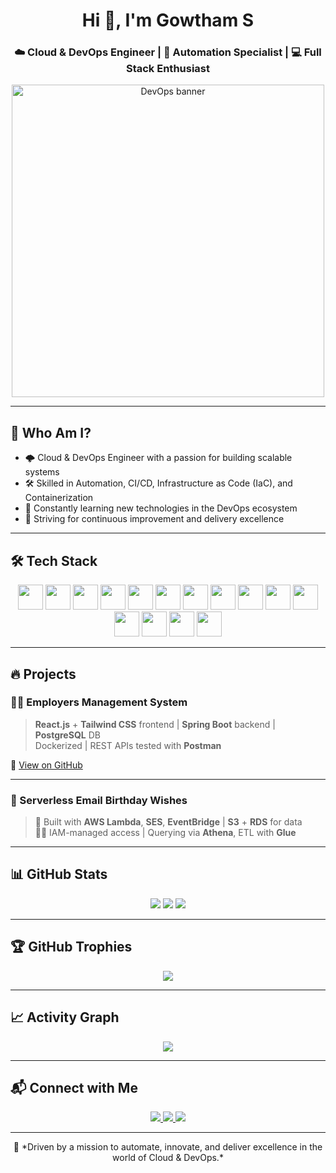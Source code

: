 <h1 align="center">Hi 👋, I'm Gowtham S</h1>

<h3 align="center">☁️ Cloud & DevOps Engineer | 🔧 Automation Specialist | 💻 Full Stack Enthusiast</h3>

<p align="center">
  <img src="https://media.giphy.com/media/qgQUggAC3Pfv687qPC/giphy.gif" width="500" alt="DevOps banner" />
</p>

---

## 🚀 Who Am I?

- 🌩️ Cloud & DevOps Engineer with a passion for building scalable systems  
- 🛠️ Skilled in Automation, CI/CD, Infrastructure as Code (IaC), and Containerization  
- 🌱 Constantly learning new technologies in the DevOps ecosystem  
- 🎯 Striving for continuous improvement and delivery excellence  

---

## 🛠️ Tech Stack

<p align="center">
  <img src="https://cdn.jsdelivr.net/gh/devicons/devicon/icons/git/git-original.svg" width="40" />
  <img src="https://cdn.jsdelivr.net/gh/devicons/devicon/icons/github/github-original.svg" width="40" />
  <img src="https://cdn.jsdelivr.net/gh/devicons/devicon/icons/docker/docker-original.svg" width="40" />
  <img src="https://cdn.jsdelivr.net/gh/devicons/devicon/icons/kubernetes/kubernetes-plain.svg" width="40" />
  <img src="https://cdn.jsdelivr.net/gh/devicons/devicon/icons/amazonwebservices/amazonwebservices-original-wordmark.svg" width="40" />
  <img src="https://cdn.jsdelivr.net/gh/devicons/devicon/icons/terraform/terraform-original.svg" width="40" />
  <img src="https://upload.wikimedia.org/wikipedia/commons/2/24/Ansible_logo.svg" width="40" />
  <img src="https://www.vectorlogo.zone/logos/jenkins/jenkins-icon.svg" width="40" />
  <img src="https://cdn.jsdelivr.net/gh/devicons/devicon/icons/linux/linux-original.svg" width="40" />
  <img src="https://cdn.jsdelivr.net/gh/devicons/devicon/icons/java/java-original.svg" width="40" />
  <img src="https://cdn.jsdelivr.net/gh/devicons/devicon/icons/react/react-original.svg" width="40" />
  <img src="https://spring.io/img/projects/spring-boot.svg" width="40" />
  <img src="https://cdn.jsdelivr.net/gh/devicons/devicon/icons/postgresql/postgresql-original.svg" width="40" />
  <img src="https://www.vectorlogo.zone/logos/getpostman/getpostman-icon.svg" width="40" />
  <img src="https://www.vectorlogo.zone/logos/tailwindcss/tailwindcss-icon.svg" width="40" />
</p>

---

## 🔥 Projects

### 🧑‍💼 Employers Management System
> **React.js** + **Tailwind CSS** frontend | **Spring Boot** backend | **PostgreSQL** DB  
> Dockerized | REST APIs tested with **Postman**

🔗 [View on GitHub](https://github.com/gowthamselvarajgit/Employers-Management-System)

---

### 🎂 Serverless Email Birthday Wishes
> 🎯 Built with **AWS Lambda**, **SES**, **EventBridge** | **S3** + **RDS** for data  
> 👨‍💻 IAM-managed access | Querying via **Athena**, ETL with **Glue**

---

## 📊 GitHub Stats

<p align="center">
  <img src="https://github-readme-stats.vercel.app/api?username=gowthamselvarajgit&show_icons=true&count_private=true&theme=radical" />
  <img src="https://github-readme-stats.vercel.app/api/top-langs/?username=gowthamselvarajgit&layout=compact&theme=radical" />
  <img src="https://github-readme-streak-stats.herokuapp.com/?user=gowthamselvarajgit&theme=radical" />
</p>

---

## 🏆 GitHub Trophies

<p align="center">
  <img src="https://github-profile-trophy.vercel.app/?username=gowthamselvarajgit&theme=monokai&no-frame=true&row=1" />
</p>

---

## 📈 Activity Graph

<p align="center">
  <img src="https://github-readme-activity-graph.vercel.app/graph?username=gowthamselvarajgit&theme=github-compact&area=true&radius=12" />
</p>

---

## 📬 Connect with Me

<p align="center">
  <a href="https://www.linkedin.com/in/gowtham4026/" target="_blank">
    <img src="https://img.shields.io/badge/LinkedIn-%230077B5?style=for-the-badge&logo=linkedin&logoColor=white"/>
  </a>
  <a href="https://medium.com/@gowtham26.work" target="_blank">
    <img src="https://img.shields.io/badge/Medium-%2312100E?style=for-the-badge&logo=medium&logoColor=white"/>
  </a>
  <a href="https://www.youtube.com/@FlockZen" target="_blank">
    <img src="https://img.shields.io/badge/YouTube-%23FF0000?style=for-the-badge&logo=youtube&logoColor=white"/>
  </a>
</p>

---

<p align="center">
  🚀 *Driven by a mission to automate, innovate, and deliver excellence in the world of Cloud & DevOps.*
</p>
